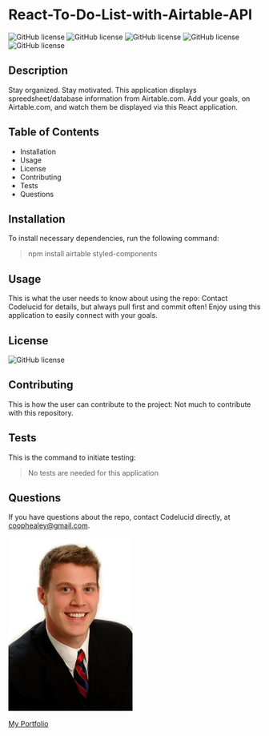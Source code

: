 # React-To-Do-List-with-Airtable-API

![GitHub license](https://img.shields.io/badge/Skill-HTML-brightgreen) ![GitHub license](https://img.shields.io/badge/Skill-CSS-blue) ![GitHub license](https://img.shields.io/badge/Skill-JavaScript-red) ![GitHub license](https://img.shields.io/badge/Skill-React-purple) ![GitHub license](https://img.shields.io/badge/Skill-AirtableAPI-orange)

## Description  

Stay organized. Stay motivated. This application displays spreedsheet/database information from Airtable.com.  Add your goals, on Airtable.com, and watch them be displayed via this React application. 

## Table of Contents
- Installation 
- Usage
- License
- Contributing
- Tests
- Questions  

## Installation  

To install necessary dependencies, run the following command:
>npm install airtable styled-components

## Usage  

This is what the user needs to know about using the repo:
Contact Codelucid for details, but always pull first and commit often!  Enjoy using this application to easily connect with your goals.  

## License  

![GitHub license](https://img.shields.io/badge/license-None-brightgreen)

## Contributing  

This is how the user can contribute to the project:
Not much to contribute with this repository.  

## Tests  

This is the command to initiate testing:
>No tests are needed for this application  

## Questions  

If you have questions about the repo, contact Codelucid directly, at coophealey@gmail.com.

[![My Profile Picture](/profilePic.png)](https://github.com/codelucid "My Profile Picture")

[My Portfolio](https://codelucid.github.io/Portfolio/ "My Portfolio")